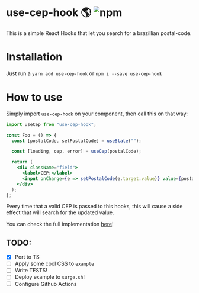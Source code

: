 # use-cep-hook :earth_americas: ![npm](https://img.shields.io/npm/v/use-cep-hook)

This is a simple React Hooks that let you search for a brazillian postal-code.  

# Installation

Just run a ```yarn add use-cep-hook``` or ```npm i --save use-cep-hook```

# How to use

Simply import `use-cep-hook` on your component, then call this on that way:

```jsx
import useCep from "use-cep-hook";

const Foo = () => {
  const [postalCode, setPostalCode] = useState("");

  const [loading, cep, error] = useCep(postalCode);

  return (
    <div className="field">
      <label>CEP:</label>
      <input onChange={e => setPostalCode(e.target.value)} value={postalCode} />
    </div>
  );
};
```

Every time that a valid CEP is passed to this hooks, this will cause a side effect that will search for the updated value.

You can check the full implementation [here](https://github.com/MateusAndrade/use-cep-hook/blob/master/src/hooks/index.tsx)!

## TODO:

- [x] Port to TS
- [ ] Apply some cool CSS to `example`
- [ ] Write TESTS!
- [ ] Deploy example to `surge.sh`!
- [ ] Configure Github Actions
